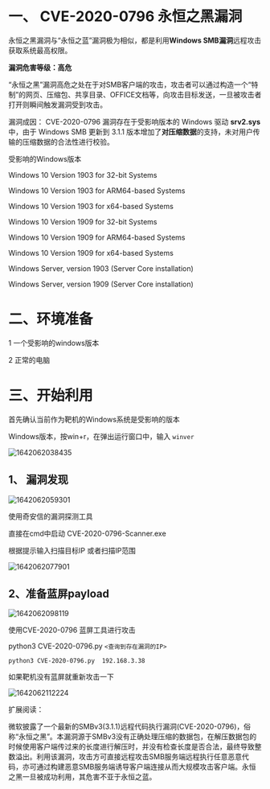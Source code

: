 # 一、 CVE-2020-0796 永恒之黑漏洞

永恒之黑漏洞与“永恒之蓝”漏洞极为相似，都是利用**Windows SMB漏洞**远程攻击获取系统最高权限。

**漏洞危害等级：高危**

“永恒之黑”漏洞高危之处在于对SMB客户端的攻击，攻击者可以通过构造一个“特制”的网页、压缩包、共享目录、OFFICE文档等，向攻击目标发送，一旦被攻击者打开则瞬间触发漏洞受到攻击。

漏洞成因：
CVE-2020-0796 漏洞存在于受影响版本的 Windows 驱动 **srv2.sys** 中，由于 Windows SMB 更新到 3.1.1 版本增加了**对压缩数据**的支持，未对用户传输的压缩数据的合法性进行校验。

受影响的Windows版本

Windows 10 Version 1903 for 32-bit Systems

Windows 10 Version 1903 for ARM64-based Systems

Windows 10 Version 1903 for x64-based Systems

Windows 10 Version 1909 for 32-bit Systems

Windows 10 Version 1909 for ARM64-based Systems

Windows 10 Version 1909 for x64-based Systems

Windows Server, version 1903 (Server Core installation)

Windows Server, version 1909 (Server Core installation)

# 二、环境准备

1 一个受影响的windows版本

2  正常的电脑

# 三、开始利用

首先确认当前作为靶机的Windows系统是受影响的版本

Windows版本，按win+r，在弹出运行窗口中，输入 `winver`

![1642062038435](https://image.201068.xyz/assets/1642062038435.png)

## 1、 漏洞发现

![1642062059301](https://image.201068.xyz/assets/1642062059301.png)

使用奇安信的漏洞探测工具

直接在cmd中启动  CVE-2020-0796-Scanner.exe

根据提示输入扫描目标IP 或者扫描IP范围

![1642062077901](https://image.201068.xyz/assets/1642062077901.png)

## 2、准备蓝屏payload

![1642062098119](https://image.201068.xyz/assets/1642062098119.png)

使用CVE-2020-0796 蓝屏工具进行攻击

python3 CVE-2020-0796.py `<查询到存在漏洞的IP>`

`python3 CVE-2020-0796.py  192.168.3.38`

如果靶机没有蓝屏就重新攻击一下

![1642062112224](https://image.201068.xyz/assets/1642062112224.png)

扩展阅读：

微软披露了一个最新的SMBv3(3.1.1)远程代码执行漏洞(CVE-2020-0796)，俗称“永恒之黑”。本漏洞源于SMBv3没有正确处理压缩的数据包，在解压数据包的时候使用客户端传过来的长度进行解压时，并没有检查长度是否合法，最终导致整数溢出。利用该漏洞，攻击方可直接远程攻击SMB服务端远程执行任意恶意代码，亦可通过构建恶意SMB服务端诱导客户端连接从而大规模攻击客户端。永恒之黑一旦被成功利用，其危害不亚于永恒之蓝。

